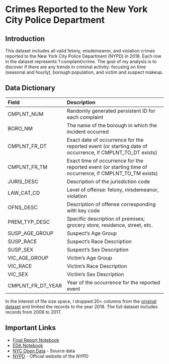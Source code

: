 # Crimes Reported to the New York City Police Department

## Introduction

This dataset includes all valid felony, misdemeanor, and violation crimes reported to the New York City Police Department (NYPD) in 2018. Each row in the dataset represents 1 complaint/crime. The goal of my analysis is to discover if there are any trends in criminal activity: focusing on time (seasonal and hourly), borough population, and victim and suspect makeup.

## Data Dictionary

| Field | Description |
| :--- | :--- |
| CMPLNT_NUM | Randomly generated persistent ID for each complaint  |
| BORO_NM | The name of the borough in which the incident occurred |
| CMPLNT_FR_DT | Exact date of occurrence for the reported event (or starting date of occurrence, if CMPLNT_TO_DT exists) |
| CMPLNT_FR_TM | Exact time of occurrence for the reported event (or starting time of occurrence, if CMPLNT_TO_TM exists) |
| JURIS_DESC | Description of the jurisdiction code |
| LAW_CAT_CD | Level of offense: felony, misdemeanor, violation  |
| OFNS_DESC | Description of offense corresponding with key code |
| PREM_TYP_DESC | Specific description of premises; grocery store, residence, street, etc. |
| SUSP_AGE_GROUP | Suspect’s Age Group |
| SUSP_RACE | Suspect’s Race Description |
| SUSP_SEX | Suspect’s Sex Description |
| VIC_AGE_GROUP | Victim’s Age Group |
| VIC_RACE | Victim’s Race Description |
| VIC_SEX | Victim’s Sex Description |
| CMPLNT_FR_DT_YEAR | Year of the occurrence for the reported event |

In the interest of file size space, I dropped 20+ columns from the [original dataset](https://data.cityofnewyork.us/Public-Safety/NYPD-Complaint-Data-Historic/qgea-i56i) and limited the records to the year 2018. The full dataset includes records from 2006 to 2017.

## Important Links

* [Final Report Notebook](report.ipynb)
* [EDA Notebook](eda.ipynb)
* [NYC Open Data](https://data.cityofnewyork.us/Public-Safety/NYPD-Complaint-Data-Historic/qgea-i56i) - Source data
* [NYPD](https://www1.nyc.gov/site/nypd/index.page) - Official website of the NYPD

